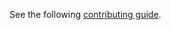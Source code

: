 See the following [contributing guide](https://virtualship.readthedocs.io/en/latest/contributing/index.html).
